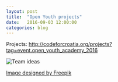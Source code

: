 ```yaml
---
layout: post
title:  "Open Youth projects"
date:   2016-09-03 12:00:00
categories: blog
---
```


Projects:
http://codeforcroatia.org/projects?tag=event.open_youth_academy_2016

![Team ideas](https://image.freepik.com/free-vector/team-work-scribbles_23-2147500725.jpg)

[Image designed by Freepik](http://www.freepik.com/free-vector/team-work-scribbles_759871.htm)